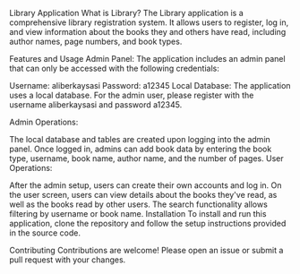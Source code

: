 Library Application
What is Library?
The Library application is a comprehensive library registration system. It allows users to register, log in, and view information about the books they and others have read, including author names, page numbers, and book types.

Features and Usage
Admin Panel: The application includes an admin panel that can only be accessed with the following credentials:

Username: aliberkaysasi
Password: a12345
Local Database: The application uses a local database. For the admin user, please register with the username aliberkaysasi and password a12345.

Admin Operations:

The local database and tables are created upon logging into the admin panel.
Once logged in, admins can add book data by entering the book type, username, book name, author name, and the number of pages.
User Operations:

After the admin setup, users can create their own accounts and log in.
On the user screen, users can view details about the books they've read, as well as the books read by other users.
The search functionality allows filtering by username or book name.
Installation
To install and run this application, clone the repository and follow the setup instructions provided in the source code.

Contributing
Contributions are welcome! Please open an issue or submit a pull request with your changes.
